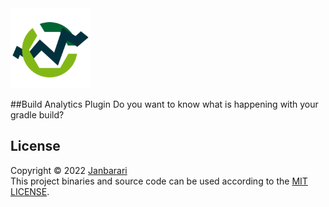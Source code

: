 <img src="plugin-logo.png" alt="plugin logo" width="128"/>

##Build Analytics Plugin
Do you want to know what is happening with your gradle build?


License
---
Copyright © 2022 [Janbarari](https://github.com/janbarari)  
This project binaries and source code can be used according to the [MIT LICENSE](https://github.com/janbarari/gradle-analytics-plugin/blob/main/LICENSE).
